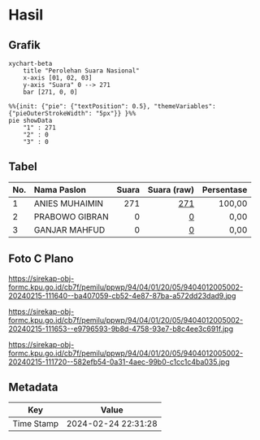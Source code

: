 # Hasil

## Grafik

```mermaid
xychart-beta
    title "Perolehan Suara Nasional"
    x-axis [01, 02, 03]
    y-axis "Suara" 0 --> 271
    bar [271, 0, 0]
```

```mermaid
%%{init: {"pie": {"textPosition": 0.5}, "themeVariables": {"pieOuterStrokeWidth": "5px"}} }%%
pie showData
    "1" : 271
    "2" : 0
    "3" : 0
```

## Tabel

| No. | Nama Paslon    | Suara | Suara (raw) | Persentase |
|:--- |:-------------- | -----:| -----------:| ----------:|
| 1   | ANIES MUHAIMIN | 271   | [271][p-1]  | 100,00     |
| 2   | PRABOWO GIBRAN | 0     | [0][p-2]    | 0,00       |
| 3   | GANJAR MAHFUD  | 0     | [0][p-3]    | 0,00       |


[p-1]: https://github.com/gigit-pemilu/pemilu-2024/blob/main/pilpres/hitung-suara/sub/94-papua-tengah/sub/04-mimika/sub/01-mimika-baru/sub/2005-minabua/sub/002-tps/sub/paslon-1.txt
[p-2]: https://github.com/gigit-pemilu/pemilu-2024/blob/main/pilpres/hitung-suara/sub/94-papua-tengah/sub/04-mimika/sub/01-mimika-baru/sub/2005-minabua/sub/002-tps/sub/paslon-2.txt
[p-3]: https://github.com/gigit-pemilu/pemilu-2024/blob/main/pilpres/hitung-suara/sub/94-papua-tengah/sub/04-mimika/sub/01-mimika-baru/sub/2005-minabua/sub/002-tps/sub/paslon-3.txt

## Foto C Plano

https://sirekap-obj-formc.kpu.go.id/cb7f/pemilu/ppwp/94/04/01/20/05/9404012005002-20240215-111640--ba407059-cb52-4e87-87ba-a572dd23dad9.jpg

https://sirekap-obj-formc.kpu.go.id/cb7f/pemilu/ppwp/94/04/01/20/05/9404012005002-20240215-111653--e9796593-9b8d-4758-93e7-b8c4ee3c691f.jpg

https://sirekap-obj-formc.kpu.go.id/cb7f/pemilu/ppwp/94/04/01/20/05/9404012005002-20240215-111720--582efb54-0a31-4aec-99b0-c1cc1c4ba035.jpg


## Metadata

| Key        | Value               |
| ---------- | ------------------- |
| Time Stamp | 2024-02-24 22:31:28 |



